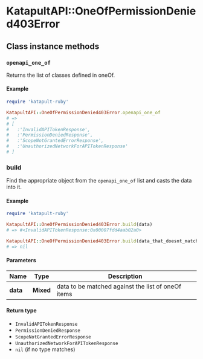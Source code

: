 # KatapultAPI::OneOfPermissionDenied403Error

## Class instance methods

### `openapi_one_of`

Returns the list of classes defined in oneOf.

#### Example

```ruby
require 'katapult-ruby'

KatapultAPI::OneOfPermissionDenied403Error.openapi_one_of
# =>
# [
#   :'InvalidAPITokenResponse',
#   :'PermissionDeniedResponse',
#   :'ScopeNotGrantedErrorResponse',
#   :'UnauthorizedNetworkForAPITokenResponse'
# ]
```

### build

Find the appropriate object from the `openapi_one_of` list and casts the data into it.

#### Example

```ruby
require 'katapult-ruby'

KatapultAPI::OneOfPermissionDenied403Error.build(data)
# => #<InvalidAPITokenResponse:0x00007fdd4aab02a0>

KatapultAPI::OneOfPermissionDenied403Error.build(data_that_doesnt_match)
# => nil
```

#### Parameters

| Name | Type | Description |
| ---- | ---- | ----------- |
| **data** | **Mixed** | data to be matched against the list of oneOf items |

#### Return type

- `InvalidAPITokenResponse`
- `PermissionDeniedResponse`
- `ScopeNotGrantedErrorResponse`
- `UnauthorizedNetworkForAPITokenResponse`
- `nil` (if no type matches)

